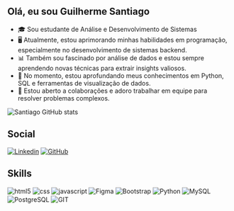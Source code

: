 ## Olá, eu sou Guilherme Santiago
- 🎓 Sou estudante de Análise e Desenvolvimento de Sistemas
- 🖥️ Atualmente, estou aprimorando minhas habilidades em programação, especialmente no desenvolvimento de sistemas backend.
- 📊 Também sou fascinado por análise de dados e estou sempre aprendendo novas técnicas para extrair insights valiosos.
- 🌱 No momento, estou aprofundando meus conhecimentos em Python, SQL e ferramentas de visualização de dados.
- 🤝 Estou aberto a colaborações e adoro trabalhar em equipe para resolver problemas complexos.
  
![Santiago GitHub stats](https://github-readme-stats.vercel.app/api?username=Santiagoguii&show_icons=true&theme=dracula)
## Social
[![Linkedin](https://img.shields.io/badge/LinkedIn-0077B5?style=for-the-badge&logo=linkedin&logoColor=white)](www.linkedin.com/in/guilherme-santiago-ti)
[![GitHub ](https://img.shields.io/badge/GitHub-100000?style=for-the-badge&logo=github&logoColor=white)](https://github.com/Santiagoguii)


## Skills

<div style="display: inline_block">
  <img align="center" alt="html5" src="https://img.shields.io/badge/HTML-239120?style=for-the-badge&logo=html5&logoColor=white" />
  <img align="center" alt="css" src="https://img.shields.io/badge/CSS3-1572B6?style=for-the-badge&logo=css3&logoColor=white" />
  <img align="center" alt="javascript" src="https://img.shields.io/badge/JavaScript-323330?style=for-the-badge&logo=javascript&logoColor=F7DF1E" />
  <img align="center" alt="Figma" src="https://img.shields.io/badge/Figma-F24E1E?style=for-the-badge&logo=figma&logoColor=white" />
   <img align="center" alt="Bootstrap" src="https://img.shields.io/badge/Bootstrap-563D7C?style=for-the-badge&logo=bootstrap&logoColor=white" />
   <img align="center" alt="Python" src="https://img.shields.io/badge/Python-14354C?style=for-the-badge&logo=python&logoColor=white" />
  <img align="center" alt="MySQL" src="https://img.shields.io/badge/MySQL-00000F?style=for-the-badge&logo=mysql&logoColor=white" />
  <img align="center" alt="PostgreSQL" src="https://img.shields.io/badge/PostgreSQL-316192?style=for-the-badge&logo=postgresql&logoColor=white" />
  <img align="center" alt="GIT" src="https://img.shields.io/badge/GIT-E44C30?style=for-the-badge&logo=git&logoColor=white" />

<!---
Santiagoguii/Santiagoguii is a ✨ special ✨ repository because its `README.md` (this file) appears on your GitHub profile.
You can click the Preview link to take a look at your changes.
--->
